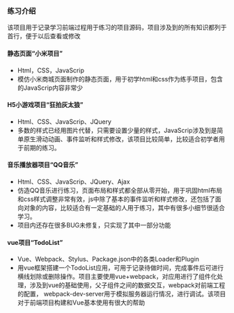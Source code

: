 ### 练习介绍
该项目用于记录学习前端过程用于练习的项目源码，项目涉及到的所有知识都列于首行，便于以后查看或修改
#### 静态页面“小米项目”
* Html，CSS，JavaScrip
* 模仿小米商城页面制作的静态页面，用于初学html和css作为练手项目，包含的JavaScrip内容非常少
#### H5小游戏项目“狂拍灰太狼”
* Html、CSS、JavaScrip、JQuery
* 多数的样式已经用图片代替，只需要设置少量的样式，JavaScrip涉及到是简单原生滑动动画、事件监听和样式修改，该项目比较简单，比较适合初学者用于前期的练习。
#### 音乐播放器项目“QQ音乐”
* Html、CSS、JavaScrip、JQuery、Ajax
* 仿造QQ音乐进行练习，页面布局和样式都全部从零开始，用于巩固html布局和css样式调整非常有效，js中除了基本的事件监听和样式修改，还包括了面向对象的内容，比较适合有一定基础的人用于练习，其中有很多小细节很适合学习。
* 项目内还存在很多BUG未修复，只实现了其中一部分功能
#### vue项目“TodoList”
* Vue、Webpack、Stylus、Package.json中的各类Loader和Plugin
* 用vue框架搭建一个TodoList应用，可用于记录待做时间，完成事件后可进行横线划除或删除操作。项目主要使用vue+webpack，对应用进行了组件化处理，涉及到vue的基础使用，父子组件之间的数据交互，webpack对前端工程的配置， webpack-dev-server用于模拟服务器运行情况，进行调试。该项目对于前端项目构建和Vue基本使用有很大的帮助
